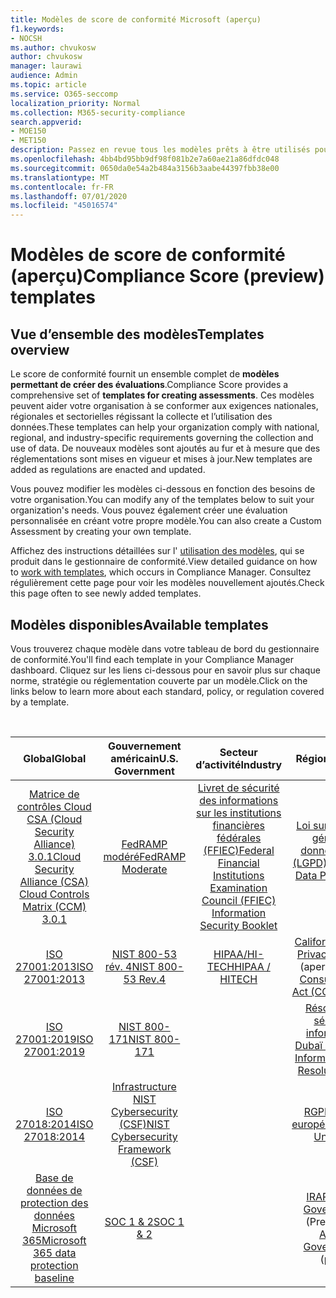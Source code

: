 ```yaml
---
title: Modèles de score de conformité Microsoft (aperçu)
f1.keywords:
- NOCSH
ms.author: chvukosw
author: chvukosw
manager: laurawi
audience: Admin
ms.topic: article
ms.service: O365-seccomp
localization_priority: Normal
ms.collection: M365-security-compliance
search.appverid:
- MOE150
- MET150
description: Passez en revue tous les modèles prêts à être utilisés pour la configuration des évaluations dans le score de conformité Microsoft (aperçu).
ms.openlocfilehash: 4bb4bd95bb9df98f081b2e7a60ae21a86dfdc048
ms.sourcegitcommit: 0650da0e54a2b484a3156b3aabe44397fbb38e00
ms.translationtype: MT
ms.contentlocale: fr-FR
ms.lasthandoff: 07/01/2020
ms.locfileid: "45016574"
---
```

# <a name="compliance-score-preview-templates"></a><span data-ttu-id="4f92c-103">Modèles de score de conformité (aperçu)</span><span class="sxs-lookup"><span data-stu-id="4f92c-103">Compliance Score (preview) templates</span></span>

## <a name="templates-overview"></a><span data-ttu-id="4f92c-104">Vue d’ensemble des modèles</span><span class="sxs-lookup"><span data-stu-id="4f92c-104">Templates overview</span></span>

<span data-ttu-id="4f92c-105">Le score de conformité fournit un ensemble complet de **modèles permettant de créer des évaluations**.</span><span class="sxs-lookup"><span data-stu-id="4f92c-105">Compliance Score provides a comprehensive set of **templates for creating assessments**.</span></span> <span data-ttu-id="4f92c-106">Ces modèles peuvent aider votre organisation à se conformer aux exigences nationales, régionales et sectorielles régissant la collecte et l’utilisation des données.</span><span class="sxs-lookup"><span data-stu-id="4f92c-106">These templates can help your organization comply with national, regional, and industry-specific requirements governing the collection and use of data.</span></span> <span data-ttu-id="4f92c-107">De nouveaux modèles sont ajoutés au fur et à mesure que des réglementations sont mises en vigueur et mises à jour.</span><span class="sxs-lookup"><span data-stu-id="4f92c-107">New templates are added as regulations are enacted and updated.</span></span>

<span data-ttu-id="4f92c-108">Vous pouvez modifier les modèles ci-dessous en fonction des besoins de votre organisation.</span><span class="sxs-lookup"><span data-stu-id="4f92c-108">You can modify any of the templates below to suit your organization's needs.</span></span> <span data-ttu-id="4f92c-109">Vous pouvez également créer une évaluation personnalisée en créant votre propre modèle.</span><span class="sxs-lookup"><span data-stu-id="4f92c-109">You can also create a Custom Assessment by creating your own template.</span></span> 

<span data-ttu-id="4f92c-110">Affichez des instructions détaillées sur l' [utilisation des modèles](working-with-compliance-manager.md#templates), qui se produit dans le gestionnaire de conformité.</span><span class="sxs-lookup"><span data-stu-id="4f92c-110">View detailed guidance on how to [work with templates](working-with-compliance-manager.md#templates), which occurs in Compliance Manager.</span></span> <span data-ttu-id="4f92c-111">Consultez régulièrement cette page pour voir les modèles nouvellement ajoutés.</span><span class="sxs-lookup"><span data-stu-id="4f92c-111">Check this page often to see newly added templates.</span></span>

## <a name="available-templates"></a><span data-ttu-id="4f92c-112">Modèles disponibles</span><span class="sxs-lookup"><span data-stu-id="4f92c-112">Available templates</span></span>

<span data-ttu-id="4f92c-113">Vous trouverez chaque modèle dans votre tableau de bord du gestionnaire de conformité.</span><span class="sxs-lookup"><span data-stu-id="4f92c-113">You'll find each template in your Compliance Manager dashboard.</span></span> <span data-ttu-id="4f92c-114">Cliquez sur les liens ci-dessous pour en savoir plus sur chaque norme, stratégie ou réglementation couverte par un modèle.</span><span class="sxs-lookup"><span data-stu-id="4f92c-114">Click on the links below to learn more about each standard, policy, or regulation covered by a template.</span></span>

<br>

| <span data-ttu-id="4f92c-115">Global</span><span class="sxs-lookup"><span data-stu-id="4f92c-115">Global</span></span> |<span data-ttu-id="4f92c-116">Gouvernement américain</span><span class="sxs-lookup"><span data-stu-id="4f92c-116">U.S. Government</span></span>| <span data-ttu-id="4f92c-117">Secteur d’activité</span><span class="sxs-lookup"><span data-stu-id="4f92c-117">Industry</span></span>|<span data-ttu-id="4f92c-118">Régionaux</span><span class="sxs-lookup"><span data-stu-id="4f92c-118">Regional</span></span>|
| :---: |:---:|:---:|:---:|
|[<span data-ttu-id="4f92c-119">Matrice de contrôles Cloud CSA (Cloud Security Alliance) 3.0.1</span><span class="sxs-lookup"><span data-stu-id="4f92c-119">Cloud Security Alliance (CSA) Cloud Controls Matrix (CCM) 3.0.1</span></span>](offering-csa-star-attestation.md) | [<span data-ttu-id="4f92c-120">FedRAMP modéré</span><span class="sxs-lookup"><span data-stu-id="4f92c-120">FedRAMP Moderate</span></span>](offering-fedramp.md)| [<span data-ttu-id="4f92c-121">Livret de sécurité des informations sur les institutions financières fédérales (FFIEC)</span><span class="sxs-lookup"><span data-stu-id="4f92c-121">Federal Financial Institutions Examination Council (FFIEC) Information Security Booklet</span></span>](offering-ffiec-us.md) |[<span data-ttu-id="4f92c-122">Loi sur la protection générale des données du Brésil (LGPD)</span><span class="sxs-lookup"><span data-stu-id="4f92c-122">Brazil General Data Protection Law (LGPD)</span></span>](https://go.microsoft.com/fwlink/?linkid=2115387) |
|[<span data-ttu-id="4f92c-123">ISO 27001:2013</span><span class="sxs-lookup"><span data-stu-id="4f92c-123">ISO 27001:2013</span></span>](https://go.microsoft.com/fwlink/?linkid=2109073) | [<span data-ttu-id="4f92c-124">NIST 800-53 rév. 4</span><span class="sxs-lookup"><span data-stu-id="4f92c-124">NIST 800-53 Rev.4</span></span>](https://go.microsoft.com/fwlink/?linkid=2109075) | [<span data-ttu-id="4f92c-125">HIPAA/HI-TECH</span><span class="sxs-lookup"><span data-stu-id="4f92c-125">HIPAA / HITECH</span></span>](offering-hipaa-hitech.md) | <span data-ttu-id="4f92c-126">[California Consumer Privacy Act (CCPA)](offering-ccpa.md) (aperçu)</span><span class="sxs-lookup"><span data-stu-id="4f92c-126">[California Consumer Privacy Act (CCPA)](offering-ccpa.md) (preview)</span></span>
|[<span data-ttu-id="4f92c-127">ISO 27001:2019</span><span class="sxs-lookup"><span data-stu-id="4f92c-127">ISO 27001:2019</span></span>](offering-iso-27701.md)  | [<span data-ttu-id="4f92c-128">NIST 800-171</span><span class="sxs-lookup"><span data-stu-id="4f92c-128">NIST 800-171</span></span>](offering-nist-sp-800-171.md)|  | [<span data-ttu-id="4f92c-129">Résolution de la sécurité des informations de Dubaï (DGISR)</span><span class="sxs-lookup"><span data-stu-id="4f92c-129">Dubai Information Security Resolution (DGISR)</span></span>](https://go.microsoft.com/fwlink/?linkid=2131193) |
| [<span data-ttu-id="4f92c-130">ISO 27018:2014</span><span class="sxs-lookup"><span data-stu-id="4f92c-130">ISO 27018:2014</span></span>](offering-iso-27018.md) | [<span data-ttu-id="4f92c-131">Infrastructure NIST Cybersecurity (CSF)</span><span class="sxs-lookup"><span data-stu-id="4f92c-131">NIST Cybersecurity Framework (CSF)</span></span>](offering-nist-csf.md) |  |[<span data-ttu-id="4f92c-132">RGPD de l’Union européenne</span><span class="sxs-lookup"><span data-stu-id="4f92c-132">European Union GDPR</span></span>](gdpr.md) |
| [<span data-ttu-id="4f92c-133">Base de données de protection des données Microsoft 365</span><span class="sxs-lookup"><span data-stu-id="4f92c-133">Microsoft 365 data protection baseline</span></span>](compliance-score-methodology.md#initial-score-based-on-microsoft-365-data-protection-baseline) | [<span data-ttu-id="4f92c-134">SOC 1 & 2</span><span class="sxs-lookup"><span data-stu-id="4f92c-134">SOC 1 & 2</span></span>](offering-soc.md) |  | <span data-ttu-id="4f92c-135">[IRAP/Australian Government ISM](offering-ccsl-irap-australia.md) (Preview)</span><span class="sxs-lookup"><span data-stu-id="4f92c-135">[IRAP / Australian Government ISM](offering-ccsl-irap-australia.md) (preview)</span></span> |